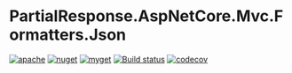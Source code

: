 # PartialResponse.AspNetCore.Mvc.Formatters.Json

[![apache](https://img.shields.io/badge/license-Apache%202-green.svg)](https://raw.githubusercontent.com/dotarj/PartialResponse.AspNetCore.Mvc.Formatters.Json/master/LICENSE)
[![nuget](https://img.shields.io/nuget/v/PartialResponse.AspNetCore.Mvc.Formatters.Json.svg)](https://www.nuget.org/packages/PartialResponse.AspNetCore.Mvc.Formatters.Json)
[![myget](https://img.shields.io/myget/partialresponse/v/PartialResponse.AspNetCore.Mvc.Formatters.Json.svg)](https://www.myget.org/feed/partialresponse/package/nuget/PartialResponse.AspNetCore.Mvc.Formatters.Json)
[![Build status](https://ci.appveyor.com/api/projects/status/y8kahoej4avaqwwm?svg=true)](https://ci.appveyor.com/project/dotarj/partialresponse-aspnetcore-mvc-formatters-json)
[![codecov](https://codecov.io/gh/dotarj/PartialResponse.AspNetCore.Mvc.Formatters.Json/branch/master/graph/badge.svg)](https://codecov.io/gh/dotarj/PartialResponse.AspNetCore.Mvc.Formatters.Json)